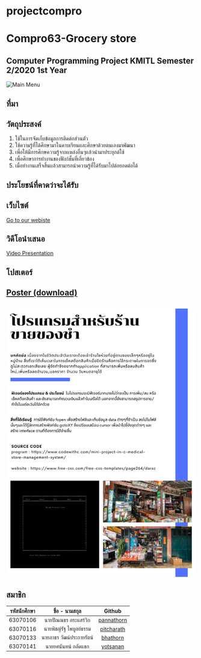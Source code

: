 # projectcompro
# Compro63-Grocery store
Computer Programming Project KMITL Semester 2/2020 1st Year
---
![Main Menu](https://cdn.discordapp.com/attachments/650901328087744514/843520110748237824/w1.jpg)
## ที่มา
## วัตถุประสงค์
1. ใช้ในการจัดเก็บข้อมูลการติดต่อส่วนตัว
2. ใช้ความรู้ที่ได้ศึกษามาในคาบเรียนเเละศึกษาด้วยตนเองมาพัฒนา
3. เพี่อให้มีการศึกษความรู้จากเเหล่งอื่นๆเเล้วนำมาประยุกต์ใช้
4. เพื่อศึกษาการทำงานของฟังก์ชั้นที่เกี่ยวข้อง
5. เมื่อทำงานเสร็จสิ้นเเล้วสามารถนําความรู้ที่ได้รับมาไปต่อยอดต่อได้
## ประโยชน์ที่คาดว่าจะได้รับ
## เว็บไซต์
[Go to our webiste](https://forcompro.web.app/)

## วิดีโอนำเสนอ
[Video Presentation](https://www.youtube.com/watch?v=7i1HdxRv-WQ)
## โปสเตอร์
[Poster (download)](https://github.com/Hotelcombiend/projectcompro/blob/main/webjaa/images/poster.png)
---
![Poster](https://github.com/Hotelcombiend/projectcompro/blob/main/webjaa/images/poster.png)
---
สมาชิก
---

| รหัสนักศึกษา | ชื่อ - นามสกุล | Github |
| :--------: | :--------: | :---------: |
|   63070106   |   นายปัณณธร กระแสร์วิก   |   [pannathorn](https://github.com/63070106)   |
|   63070116   |   นายพิชญ์รัฐ ไพบูลย์ธรรม   |  [pitcharath](https://github.com/pitcharath)   |
|   63070133   |   นายภาธร วัฒน์ประกายรัตน์   |   [bhathorn](https://github.com/tanwasmadeclouds)   |
|   63070141   |   นายยศนันทน์ กลัดแขก   |   [yotsanan](https://github.com/Hotelcombiend)   |

